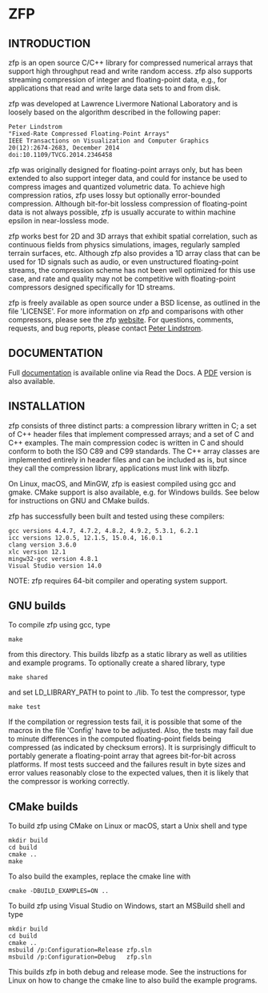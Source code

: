 ZFP
===

INTRODUCTION
------------

zfp is an open source C/C++ library for compressed numerical arrays that
support high throughput read and write random access.  zfp also supports
streaming compression of integer and floating-point data, e.g., for
applications that read and write large data sets to and from disk.

zfp was developed at Lawrence Livermore National Laboratory and is loosely
based on the algorithm described in the following paper:

    Peter Lindstrom
    "Fixed-Rate Compressed Floating-Point Arrays"
    IEEE Transactions on Visualization and Computer Graphics
    20(12):2674-2683, December 2014
    doi:10.1109/TVCG.2014.2346458

zfp was originally designed for floating-point arrays only, but has been
extended to also support integer data, and could for instance be used to
compress images and quantized volumetric data.  To achieve high compression
ratios, zfp uses lossy but optionally error-bounded compression.  Although
bit-for-bit lossless compression of floating-point data is not always
possible, zfp is usually accurate to within machine epsilon in near-lossless
mode.

zfp works best for 2D and 3D arrays that exhibit spatial correlation, such as
continuous fields from physics simulations, images, regularly sampled terrain
surfaces, etc.  Although zfp also provides a 1D array class that can be used
for 1D signals such as audio, or even unstructured floating-point streams,
the compression scheme has not been well optimized for this use case, and
rate and quality may not be competitive with floating-point compressors
designed specifically for 1D streams.

zfp is freely available as open source under a BSD license, as outlined in
the file 'LICENSE'.  For more information on zfp and comparisons with other
compressors, please see the zfp
[website](https://computation.llnl.gov/projects/floating-point-compression).
For questions, comments, requests, and bug reports, please contact
[Peter Lindstrom](mailto:pl@llnl.gov).


DOCUMENTATION
-------------

Full
[documentation](http://zfp.readthedocs.io/en/release0.5.2/)
is available online via Read the Docs.  A
[PDF](http://readthedocs.org/projects/zfp/downloads/pdf/release0.5.2/)
version is also available.


INSTALLATION
------------

zfp consists of three distinct parts: a compression library written in C;
a set of C++ header files that implement compressed arrays; and a set of
C and C++ examples.  The main compression codec is written in C and should
conform to both the ISO C89 and C99 standards.  The C++ array classes are
implemented entirely in header files and can be included as is, but since
they call the compression library, applications must link with libzfp.

On Linux, macOS, and MinGW, zfp is easiest compiled using gcc and gmake.
CMake support is also available, e.g. for Windows builds.  See below for
instructions on GNU and CMake builds.

zfp has successfully been built and tested using these compilers:

    gcc versions 4.4.7, 4.7.2, 4.8.2, 4.9.2, 5.3.1, 6.2.1
    icc versions 12.0.5, 12.1.5, 15.0.4, 16.0.1
    clang version 3.6.0
    xlc version 12.1
    mingw32-gcc version 4.8.1
    Visual Studio version 14.0

NOTE: zfp requires 64-bit compiler and operating system support.

## GNU builds 

To compile zfp using gcc, type

    make

from this directory.  This builds libzfp as a static library as well as
utilities and example programs.  To optionally create a shared library,
type

    make shared

and set LD_LIBRARY_PATH to point to ./lib.  To test the compressor, type

    make test

If the compilation or regression tests fail, it is possible that some of
the macros in the file 'Config' have to be adjusted.  Also, the tests may
fail due to minute differences in the computed floating-point fields
being compressed (as indicated by checksum errors).  It is surprisingly
difficult to portably generate a floating-point array that agrees
bit-for-bit across platforms.  If most tests succeed and the failures
result in byte sizes and error values reasonably close to the expected
values, then it is likely that the compressor is working correctly.

## CMake builds

To build zfp using CMake on Linux or macOS, start a Unix shell and type

    mkdir build
    cd build
    cmake ..
    make

To also build the examples, replace the cmake line with

    cmake -DBUILD_EXAMPLES=ON ..

To build zfp using Visual Studio on Windows, start an MSBuild shell and type

    mkdir build
    cd build
    cmake ..
    msbuild /p:Configuration=Release zfp.sln
    msbuild /p:Configuration=Debug   zfp.sln

This builds zfp in both debug and release mode.  See the instructions for
Linux on how to change the cmake line to also build the example programs.
